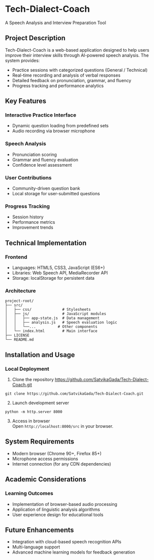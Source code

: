 # Tech-Dialect-Coach  
A Speech Analysis and Interview Preparation Tool

## Project Description

Tech-Dialect-Coach is a web-based application designed to help users improve their interview skills through AI-powered speech analysis. The system provides:

- Practice sessions with categorized questions (General / Technical)  
- Real-time recording and analysis of verbal responses  
- Detailed feedback on pronunciation, grammar, and fluency  
- Progress tracking and performance analytics  

## Key Features

### Interactive Practice Interface
- Dynamic question loading from predefined sets  
- Audio recording via browser microphone  

### Speech Analysis
- Pronunciation scoring  
- Grammar and fluency evaluation  
- Confidence level assessment  

### User Contributions
- Community-driven question bank  
- Local storage for user-submitted questions  

### Progress Tracking
- Session history  
- Performance metrics  
- Improvement trends  

## Technical Implementation

### Frontend
- Languages: HTML5, CSS3, JavaScript (ES6+)  
- Libraries: Web Speech API, MediaRecorder API  
- Storage: localStorage for persistent data  

### Architecture
```
project-root/
├── src/
│   ├── css/              # Stylesheets
│   ├── js/               # JavaScript modules
│   │   ├── app-state.js  # Data management
│   │   ├── analysis.js   # Speech evaluation logic
│   │   └──...          # Other components
│   └── index.html        # Main interface
├── LICENSE
└── README.md
```

## Installation and Usage

### Local Deployment
1. Clone the repository  https://github.com/SatvikaGada/Tech-Dialect-Coach.git
```
git clone https://github.com/SatvikaGada/Tech-Dialect-Coach.git
```

2. Launch development server  
```
python -m http.server 8000
```

3. Access in browser  
Open `http://localhost:8000/src` in your browser.

## System Requirements
- Modern browser (Chrome 90+, Firefox 85+)  
- Microphone access permissions  
- Internet connection (for any CDN dependencies)  

## Academic Considerations

### Learning Outcomes
- Implementation of browser-based audio processing  
- Application of linguistic analysis algorithms  
- User experience design for educational tools  

## Future Enhancements
- Integration with cloud-based speech recognition APIs  
- Multi-language support  
- Advanced machine learning models for feedback generation  
